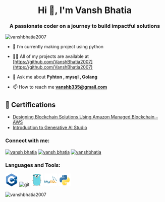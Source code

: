 <h1 align="center">Hi 👋, I'm Vansh Bhatia</h1>
<h3 align="center">A passionate coder on a journey to build impactful solutions</h3>

<p align="left"> <img src="https://komarev.com/ghpvc/?username=vanshbhatia2007&label=Profile%20views&color=0e75b6&style=flat" alt="vanshbhatia2007" /> </p>

- 🌱 I’m currently making project using python 

- 👨‍💻 All of my projects are available at [https://github.com/VanshBhatia2007](https://github.com/VanshBhatia2007)

- 💬 Ask me about **Pyhton , mysql , Golang**

- 📫 How to reach me **vanshb335@gmail.com**
## 🏅 Certifications
- [Designing Blockchain Solutions Using Amazon Managed Blockchain – AWS](./certificates/aws-blockchain_cert.pdf)
- [Introduction to Generative AI Studio](./certificates/google_gen_ai_cert.pdf)






<h3 align="left">Connect with me:</h3>
<p align="left">
<a href="https://twitter.com/vansh bhatia" target="blank"><img align="center" src="https://raw.githubusercontent.com/rahuldkjain/github-profile-readme-generator/master/src/images/icons/Social/twitter.svg" alt="vansh bhatia" height="30" width="40" /></a>
<a href="https://linkedin.com/in/vansh bhatia" target="blank"><img align="center" src="https://raw.githubusercontent.com/rahuldkjain/github-profile-readme-generator/master/src/images/icons/Social/linked-in-alt.svg" alt="vansh bhatia" height="30" width="40" /></a>
<a href="https://instagram.com/vanshbhatia" target="blank"><img align="center" src="https://raw.githubusercontent.com/rahuldkjain/github-profile-readme-generator/master/src/images/icons/Social/instagram.svg" alt="vanshbhatia" height="30" width="40" /></a>
</p>

<h3 align="left">Languages and Tools:</h3>
  <p align="left">
  <img src="https://raw.githubusercontent.com/devicons/devicon/master/icons/cplusplus/cplusplus-original.svg" alt="cplusplus" width="40" height="40"/>
  <img src="https://www.vectorlogo.zone/logos/git-scm/git-scm-icon.svg" alt="git" width="40" height="40"/>
  <img src="https://raw.githubusercontent.com/devicons/devicon/master/icons/go/go-original.svg" alt="go" width="40" height="40"/>
  <img src="https://raw.githubusercontent.com/devicons/devicon/master/icons/mysql/mysql-original-wordmark.svg" alt="mysql" width="40" height="40"/>
  <img src="https://raw.githubusercontent.com/devicons/devicon/master/icons/python/python-original.svg" alt="python" width="40" height="40"/>
</p>

<p><img align="center" src="https://github-readme-stats.vercel.app/api/top-langs?username=vanshbhatia2007&show_icons=true&locale=en&layout=compact" alt="vanshbhatia2007" /></p>

